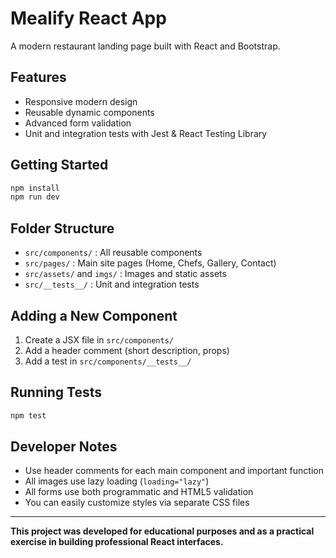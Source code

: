 # Mealify React App

A modern restaurant landing page built with React and Bootstrap.

## Features
- Responsive modern design
- Reusable dynamic components
- Advanced form validation
- Unit and integration tests with Jest & React Testing Library

## Getting Started
```bash
npm install
npm run dev
```

## Folder Structure
- `src/components/` : All reusable components
- `src/pages/` : Main site pages (Home, Chefs, Gallery, Contact)
- `src/assets/` and `imgs/` : Images and static assets
- `src/__tests__/` : Unit and integration tests

## Adding a New Component
1. Create a JSX file in `src/components/`
2. Add a header comment (short description, props)
3. Add a test in `src/components/__tests__/`

## Running Tests
```bash
npm test
```

## Developer Notes
- Use header comments for each main component and important function
- All images use lazy loading (`loading="lazy"`)
- All forms use both programmatic and HTML5 validation
- You can easily customize styles via separate CSS files

---

**This project was developed for educational purposes and as a practical exercise in building professional React interfaces.**
